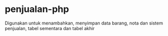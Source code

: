 # penjualan-php
Digunakan untuk menambahkan, menyimpan data barang, nota dan sistem penjualan, tabel sementara dan tabel akhir

